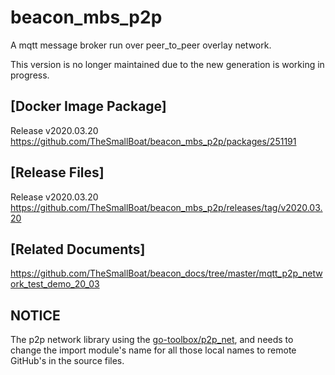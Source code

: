 # beacon_mbs_p2p 
A mqtt message broker run over peer_to_peer overlay network.

This version is no longer maintained due to the new generation is working in progress.

## [Docker Image Package]
Release v2020.03.20 https://github.com/TheSmallBoat/beacon_mbs_p2p/packages/251191

## [Release Files]
Release v2020.03.20 https://github.com/TheSmallBoat/beacon_mbs_p2p/releases/tag/v2020.03.20

## [Related Documents]
https://github.com/TheSmallBoat/beacon_docs/tree/master/mqtt_p2p_network_test_demo_20_03


## NOTICE
The p2p network library using the [go-toolbox/p2p_net](https://github.com/TheSmallBoat/go-toolbox/tree/master/p2p_net), and needs to change the import module's name for all those local names to remote GitHub's in the source files.
